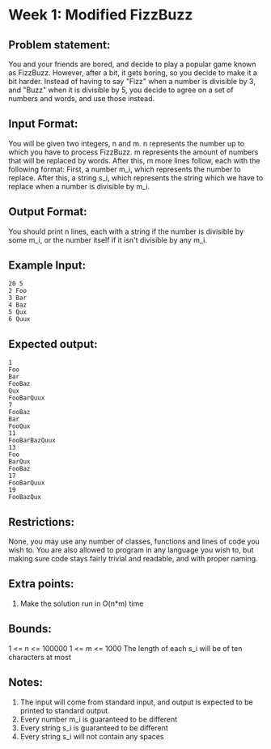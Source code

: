 # Week 1: Modified FizzBuzz

## Problem statement: 
You and your friends are bored, and decide to play a popular game known as FizzBuzz. However, after a bit, it gets boring, so you decide to make it a bit harder. Instead of having to say "Fizz" when a number is divisible by 3, and "Buzz" when it is divisible by 5, you decide to agree on a set of numbers and words, and use those instead.

## Input Format: 
You will be given two integers, n and m. n represents the number up to which you have to process FizzBuzz. m represents the amount of numbers that will be replaced by words.
After this, m more lines follow, each with the following format:
First, a number m_i, which represents the number to replace.
After this, a string s_i, which represents the string which we have to replace when a number is divisible by m_i.

## Output Format: 
You should print n lines, each with a string if the number is divisible by some m_i, or the number itself if it isn't divisible by any m_i.

## Example Input:
```
20 5
2 Foo
3 Bar
4 Baz
5 Qux
6 Quux
```

## Expected output:
```
1
Foo
Bar
FooBaz
Qux
FooBarQuux
7
FooBaz
Bar
FooQux
11
FooBarBazQuux
13
Foo
BarQux
FooBaz
17
FooBarQuux
19
FooBazQux
```

## Restrictions:

None, you may use any number of classes, functions and lines of code you wish to.
You are also allowed to program in any language you wish to, but making sure code stays fairly trivial and readable, and with proper naming.

## Extra points:
1. Make the solution run in O(n*m) time

## Bounds:
1 <= n <= 100000
1 <= m <= 1000
The length of each s_i will be of ten characters at most

## Notes:
1. The input will come from standard input, and output is expected to be printed to standard output.
2. Every number m_i is guaranteed to be different 
3. Every string s_i is guaranteed to be different
4. Every string s_i will not contain any spaces 
